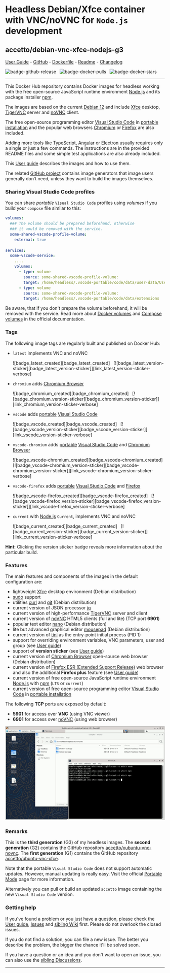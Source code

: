 # Headless Debian/Xfce container with VNC/noVNC for `Node.js` development

## accetto/debian-vnc-xfce-nodejs-g3

[User Guide][this-user-guide] - [GitHub][this-github] - [Dockerfile][this-dockerfile] - [Readme][this-readme-full] - [Changelog][this-changelog]

<!-- markdownlint-disable MD038 MD052 -->
![badge-github-release][badge-github-release]` `
![badge-docker-pulls][badge-docker-pulls]` `
![badge-docker-stars][badge-docker-stars]

***

This Docker Hub repository contains Docker images for headless working with the free open-source JavaScript runtime environment [Node.js][nodejs] and its package installer [npm][npm].

The images are based on the current [Debian 12][docker-debian] and include [Xfce][xfce] desktop, [TigerVNC][tigervnc] server and [noVNC][novnc] client.

The free open-source programming editor [Visual Studio Code][vscode] in [portable installation][vscode-portable] and the popular web browsers [Chromium][chromium] or [Firefox][firefox] are also included.

Adding more tools like [TypeScript][typescript], [Angular][angular] or [Electron][electron] usually requires only a single or just a few commands.
The instructions are in the provided README files and some simple test applications are also already included.

This [User guide][this-user-guide] describes the images and how to use them.

The related [GitHub project][this-github] contains image generators that image users generally don’t need, unless they want to build the images themselves.

### Sharing Visual Studio Code profiles

You can share *portable* `Visual Studio Code` profiles using *volumes* if you build your `compose` file similar to this:

```yaml
volumes:
  ### The volume should be prepared beforehand, otherwise
  ### it would be removed with the service.
  some-shared-vscode-profile-volume:
    external: true

services:
  some-vscode-service:
    ....
    volumes:
      - type: volume
        source: some-shared-vscode-profile-volume:
        target: /home/headless/.vscode-portable/code/data/user-data/User
      - type: volume
        source: some-shared-vscode-profile-volume:
        target: /home/headless/.vscode-portable/code/data/extensions
```

Be aware, that if you don't prepare the volume beforehand, it will be removed with the service.
Read more about [Docker volumes][doc-docker-volumes] and [Compose volumes][doc-compose-volumes] in the official documentation.

### Tags

The following image tags are regularly built and published on Docker Hub:

<!-- markdownlint-disable MD052 -->

- `latest` implements VNC and noVNC

    ![badge_latest_created][badge_latest_created]` `
    [![badge_latest_version-sticker][badge_latest_version-sticker]][link_latest_version-sticker-verbose]

- `chromium` adds [Chromium Browser][chromium]

    ![badge_chromium_created][badge_chromium_created]` `
    [![badge_chromium_version-sticker][badge_chromium_version-sticker]][link_chromium_version-sticker-verbose]

- `vscode` adds [portable][vscode-portable] [Visual Studio Code][vscode]

    ![badge_vscode_created][badge_vscode_created]` `
    [![badge_vscode_version-sticker][badge_vscode_version-sticker]][link_vscode_version-sticker-verbose]

- `vscode-chromium` adds [portable][vscode-portable] [Visual Studio Code][vscode] and [Chromium Browser][chromium]

    ![badge_vscode-chromium_created][badge_vscode-chromium_created]` `
    [![badge_vscode-chromium_version-sticker][badge_vscode-chromium_version-sticker]][link_vscode-chromium_version-sticker-verbose]

- `vscode-firefox` adds [portable][vscode-portable] [Visual Studio Code][vscode] and [Firefox][firefox]

    ![badge_vscode-firefox_created][badge_vscode-firefox_created]` `
    [![badge_vscode-firefox_version-sticker][badge_vscode-firefox_version-sticker]][link_vscode-firefox_version-sticker-verbose]

- `current` with [Node.js][nodejs] `Current`, implements VNC and noVNC

    ![badge_current_created][badge_current_created]` `
    [![badge_current_version-sticker][badge_current_version-sticker]][link_current_version-sticker-verbose]

<!-- markdownlint-enable MD052 -->

**Hint:** Clicking the version sticker badge reveals more information about the particular build.

### Features

The main features and components of the images in the default configuration are:

- lightweight [Xfce][xfce] desktop environment (Debian distribution)
- [sudo][sudo] support
- utilities [curl][curl] and [git][git] (Debian distribution)
- current version of JSON processor [jq][jq]
- current version of high-performance [TigerVNC][tigervnc] server and client
- current version of [noVNC][novnc] HTML5 clients (full and lite) (TCP port **6901**)
- popular text editor [nano][nano] (Debian distribution)
- lite but advanced graphical editor [mousepad][mousepad] (Debian distribution)
- current version of [tini][tini] as the entry-point initial process (PID 1)
- support for overriding environment variables, VNC parameters, user and group (see [User guide][this-user-guide-using-containers])
- support of **version sticker** (see [User guide][this-user-guide-version-sticker])
- current version of [Chromium Browser][chromium] open-source web browser (Debian distribution)
- current version of [Firefox ESR (Extended Support Release)][firefox] web browser and also the additional **Firefox plus** feature (see [User guide][this-user-guide-firefox-plus])
- current version of free open-source JavaScript runtime environment [Node.js][nodejs] with [npm][npm] (`LTS` or `current`)
- current version of free open-source programming editor [Visual Studio Code][vscode] in [portable installation][vscode-portable]

The following **TCP** ports are exposed by default:

- **5901** for access over **VNC** (using VNC viewer)
- **6901** for access over [noVNC][novnc] (using web browser)

![container-screenshot][this-screenshot-container]

### Remarks

This is the **third generation** (G3) of my headless images.
The **second generation** (G2) contains the GitHub repository [accetto/xubuntu-vnc-novnc][accetto-github-xubuntu-vnc-novnc].
The **first generation** (G1) contains the GitHub repository [accetto/ubuntu-vnc-xfce][accetto-github-ubuntu-vnc-xfce].

Note that the portable `Visual Studio Code` does not support automatic updates.
However, manual updating is really easy.
Visit the official [Portable Mode][vscode-portable] page for more information.

Alternatively you can pull or build an updated `accetto` image containing the new `Visual Studio Code` version.

### Getting help

If you've found a problem or you just have a question, please check the [User guide][this-user-guide], [Issues][this-issues] and [sibling Wiki][sibling-wiki] first.
Please do not overlook the closed issues.

If you do not find a solution, you can file a new issue.
The better you describe the problem, the bigger the chance it'll be solved soon.

If you have a question or an idea and you don't want to open an issue, you can also use the [sibling Discussions][sibling-discussions].

***

[this-user-guide]: https://accetto.github.io/user-guide-g3/

[this-user-guide-version-sticker]: https://accetto.github.io/user-guide-g3/version-sticker/

[this-user-guide-using-containers]: https://accetto.github.io/user-guide-g3/using-containers/

[this-user-guide-firefox-plus]: https://accetto.github.io/user-guide-g3/firefox-plus/

[this-changelog]: https://github.com/accetto/headless-coding-g3/blob/master/CHANGELOG.md

[this-github]: https://github.com/accetto/headless-coding-g3/

[this-issues]: https://github.com/accetto/headless-coding-g3/issues

[this-readme-full]: https://github.com/accetto/headless-coding-g3/blob/master/docker/xfce-nodejs/README.md

[sibling-discussions]: https://github.com/accetto/ubuntu-vnc-xfce-g3/discussions

[sibling-wiki]: https://github.com/accetto/ubuntu-vnc-xfce-g3/wiki

[this-dockerfile]: https://github.com/accetto/headless-coding-g3/blob/master/docker/Dockerfile.xfce.nodejs

[this-screenshot-container]: https://raw.githubusercontent.com/accetto/headless-coding-g3/master/docker/doc/images/animation-headless-coding-nodejs-live.gif

[accetto-github-xubuntu-vnc-novnc]: https://github.com/accetto/xubuntu-vnc-novnc/

[accetto-github-ubuntu-vnc-xfce]: https://github.com/accetto/ubuntu-vnc-xfce

[docker-debian]: https://hub.docker.com/_/debian/

[doc-docker-volumes]: https://docs.docker.com/storage/volumes/
[doc-compose-volumes]: https://docs.docker.com/compose/compose-file/07-volumes/

[angular]: https://angular.io/
[chromium]: https://www.chromium.org/Home
[curl]: http://manpages.ubuntu.com/manpages/bionic/man1/curl.1.html
[electron]: https://www.electronjs.org/
[firefox]: https://www.mozilla.org
[git]: https://git-scm.com/
[nodejs]: https://www.nodejs.org/
[jq]: https://stedolan.github.io/jq/
[mousepad]: https://github.com/codebrainz/mousepad
[nano]: https://www.nano-editor.org/
[novnc]: https://github.com/kanaka/noVNC
[npm]: https://www.npmjs.com/
[sudo]: https://www.sudo.ws/
[tigervnc]: http://tigervnc.org
[tini]: https://github.com/krallin/tini
[typescript]: https://www.typescriptlang.org/
[vscode]: https://code.visualstudio.com/
[vscode-portable]: https://code.visualstudio.com/docs/editor/portable
[xfce]: http://www.xfce.org

[badge-github-release]: https://img.shields.io/github/v/release/accetto/headless-coding-g3

[badge-docker-pulls]: https://img.shields.io/docker/pulls/accetto/debian-vnc-xfce-nodejs-g3

[badge-docker-stars]: https://img.shields.io/docker/stars/accetto/debian-vnc-xfce-nodejs-g3

<!-- Appendix will be added by util-readme.sh -->
